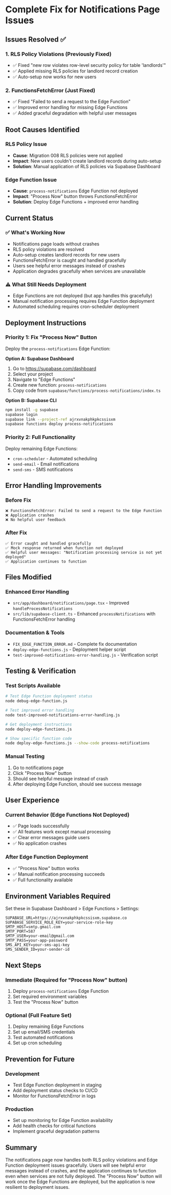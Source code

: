 # Complete Fix for Notifications Page Issues

## Issues Resolved ✅

### 1. RLS Policy Violations (Previously Fixed)

- ✅ Fixed "new row violates row-level security policy for table 'landlords'"
- ✅ Applied missing RLS policies for landlord record creation
- ✅ Auto-setup now works for new users

### 2. FunctionsFetchError (Just Fixed)

- ✅ Fixed "Failed to send a request to the Edge Function"
- ✅ Improved error handling for missing Edge Functions
- ✅ Added graceful degradation with helpful user messages

## Root Causes Identified

### RLS Policy Issue

- **Cause**: Migration 008 RLS policies were not applied
- **Impact**: New users couldn't create landlord records during auto-setup
- **Solution**: Manual application of RLS policies via Supabase Dashboard

### Edge Function Issue

- **Cause**: `process-notifications` Edge Function not deployed
- **Impact**: "Process Now" button throws FunctionsFetchError
- **Solution**: Deploy Edge Functions + improved error handling

## Current Status

### ✅ What's Working Now

- Notifications page loads without crashes
- RLS policy violations are resolved
- Auto-setup creates landlord records for new users
- FunctionsFetchError is caught and handled gracefully
- Users see helpful error messages instead of crashes
- Application degrades gracefully when services are unavailable

### ⚠️ What Still Needs Deployment

- Edge Functions are not deployed (but app handles this gracefully)
- Manual notification processing requires Edge Function deployment
- Automated scheduling requires cron-scheduler deployment

## Deployment Instructions

### Priority 1: Fix "Process Now" Button

Deploy the `process-notifications` Edge Function:

**Option A: Supabase Dashboard**

1. Go to https://supabase.com/dashboard
2. Select your project
3. Navigate to "Edge Functions"
4. Create new function: `process-notifications`
5. Copy code from `supabase/functions/process-notifications/index.ts`

**Option B: Supabase CLI**

```bash
npm install -g supabase
supabase login
supabase link --project-ref ajrxvnakphkpkcssisxm
supabase functions deploy process-notifications
```

### Priority 2: Full Functionality

Deploy remaining Edge Functions:

- `cron-scheduler` - Automated scheduling
- `send-email` - Email notifications
- `send-sms` - SMS notifications

## Error Handling Improvements

### Before Fix

```
❌ FunctionsFetchError: Failed to send a request to the Edge Function
❌ Application crashes
❌ No helpful user feedback
```

### After Fix

```
✅ Error caught and handled gracefully
✅ Mock response returned when function not deployed
✅ Helpful user messages: "Notification processing service is not yet deployed"
✅ Application continues to function
```

## Files Modified

### Enhanced Error Handling

- `src/app/dashboard/notifications/page.tsx` - Improved `handleProcessNotifications`
- `src/lib/supabase-client.ts` - Enhanced `processNotifications` with FunctionsFetchError handling

### Documentation & Tools

- `FIX_EDGE_FUNCTION_ERROR.md` - Complete fix documentation
- `deploy-edge-functions.js` - Deployment helper script
- `test-improved-notifications-error-handling.js` - Verification script

## Testing & Verification

### Test Scripts Available

```bash
# Test Edge Function deployment status
node debug-edge-function.js

# Test improved error handling
node test-improved-notifications-error-handling.js

# Get deployment instructions
node deploy-edge-functions.js

# Show specific function code
node deploy-edge-functions.js --show-code process-notifications
```

### Manual Testing

1. Go to notifications page
2. Click "Process Now" button
3. Should see helpful message instead of crash
4. After deploying Edge Function, should see success message

## User Experience

### Current Behavior (Edge Functions Not Deployed)

- ✅ Page loads successfully
- ✅ All features work except manual processing
- ✅ Clear error messages guide users
- ✅ No application crashes

### After Edge Function Deployment

- ✅ "Process Now" button works
- ✅ Manual notification processing succeeds
- ✅ Full functionality available

## Environment Variables Required

Set these in Supabase Dashboard > Edge Functions > Settings:

```
SUPABASE_URL=https://ajrxvnakphkpkcssisxm.supabase.co
SUPABASE_SERVICE_ROLE_KEY=your-service-role-key
SMTP_HOST=smtp.gmail.com
SMTP_PORT=587
SMTP_USER=your-email@gmail.com
SMTP_PASS=your-app-password
SMS_API_KEY=your-sms-api-key
SMS_SENDER_ID=your-sender-id
```

## Next Steps

### Immediate (Required for "Process Now" button)

1. Deploy `process-notifications` Edge Function
2. Set required environment variables
3. Test the "Process Now" button

### Optional (Full Feature Set)

1. Deploy remaining Edge Functions
2. Set up email/SMS credentials
3. Test automated notifications
4. Set up cron scheduling

## Prevention for Future

### Development

- Test Edge Function deployment in staging
- Add deployment status checks to CI/CD
- Monitor for FunctionsFetchError in logs

### Production

- Set up monitoring for Edge Function availability
- Add health checks for critical functions
- Implement graceful degradation patterns

## Summary

The notifications page now handles both RLS policy violations and Edge Function deployment issues gracefully. Users will see helpful error messages instead of crashes, and the application continues to function even when services are not fully deployed. The "Process Now" button will work once the Edge Functions are deployed, but the application is now resilient to deployment issues.
